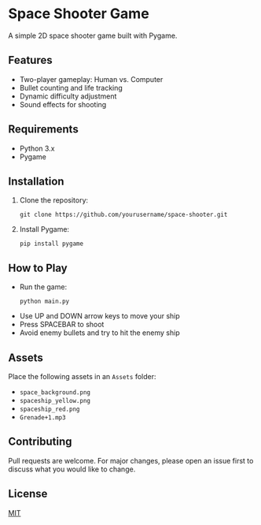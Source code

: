 # Space Shooter Game

A simple 2D space shooter game built with Pygame.

## Features

- Two-player gameplay: Human vs. Computer
- Bullet counting and life tracking
- Dynamic difficulty adjustment
- Sound effects for shooting

## Requirements

- Python 3.x
- Pygame

## Installation

1. Clone the repository:
   ```
   git clone https://github.com/yourusername/space-shooter.git
   ```
2. Install Pygame:
   ```
   pip install pygame
   ```

## How to Play

- Run the game:
  ```
  python main.py
  ```
- Use UP and DOWN arrow keys to move your ship
- Press SPACEBAR to shoot
- Avoid enemy bullets and try to hit the enemy ship

## Assets

Place the following assets in an `Assets` folder:
- `space_background.png`
- `spaceship_yellow.png`
- `spaceship_red.png`
- `Grenade+1.mp3`

## Contributing

Pull requests are welcome. For major changes, please open an issue first to discuss what you would like to change.

## License

[MIT](https://choosealicense.com/licenses/mit/)